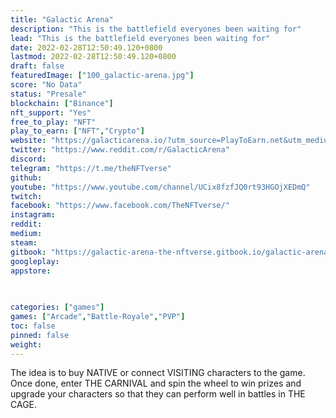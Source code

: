 ```yaml
---
title: "Galactic Arena"
description: "This is the battlefield everyones been waiting for"
lead: "This is the battlefield everyones been waiting for"
date: 2022-02-28T12:50:49.120+0800
lastmod: 2022-02-28T12:50:49.120+0800
draft: false
featuredImage: ["100_galactic-arena.jpg"]
score: "No Data"
status: "Presale"
blockchain: ["Binance"]
nft_support: "Yes"
free_to_play: "NFT"
play_to_earn: ["NFT","Crypto"]
website: "https://galacticarena.io/?utm_source=PlayToEarn.net&utm_medium=organic&utm_campaign=gamepage"
twitter: "https://www.reddit.com/r/GalacticArena"
discord: 
telegram: "https://t.me/theNFTverse"
github: 
youtube: "https://www.youtube.com/channel/UCix8fzfJQ0rt93HGOjXEDmQ"
twitch: 
facebook: "https://www.facebook.com/TheNFTverse/"
instagram: 
reddit: 
medium: 
steam: 
gitbook: "https://galactic-arena-the-nftverse.gitbook.io/galactic-arena-the-nftverse/"
googleplay: 
appstore: 

  
    
categories: ["games"]
games: ["Arcade","Battle-Royale","PVP"]
toc: false
pinned: false
weight: 
---
```

The idea is to buy NATIVE or connect VISITING characters to the game. Once done, enter THE CARNIVAL and spin the wheel to win prizes and upgrade your characters so that they can perform well in battles in THE CAGE.
